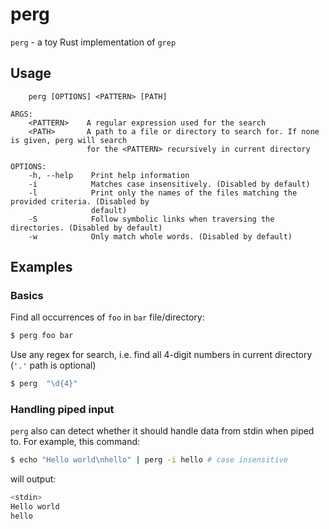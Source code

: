 # perg
`perg` - a toy Rust implementation of `grep`

## Usage
```
    perg [OPTIONS] <PATTERN> [PATH]

ARGS:
    <PATTERN>    A regular expression used for the search
    <PATH>       A path to a file or directory to search for. If none is given, perg will search
                 for the <PATTERN> recursively in current directory

OPTIONS:
    -h, --help    Print help information
    -i            Matches case insensitively. (Disabled by default)
    -l            Print only the names of the files matching the provided criteria. (Disabled by
                  default)
    -S            Follow symbolic links when traversing the directories. (Disabled by default)
    -w            Only match whole words. (Disabled by default)
```


## Examples

### Basics

Find all occurrences of `foo` in `bar` file/directory:
```bash
$ perg foo bar
```

Use any regex for search, i.e. find all 4-digit numbers in current directory (`'.'` path is optional)
```bash
$ perg  "\d{4}"
```

### Handling piped input

`perg` also can detect whether it should handle data from stdin when piped to.
For example, this command:
```bash
$ echo "Hello world\nhello" | perg -i hello # case insensitive
```
will output:
```bash
<stdin>
Hello world
hello
```

